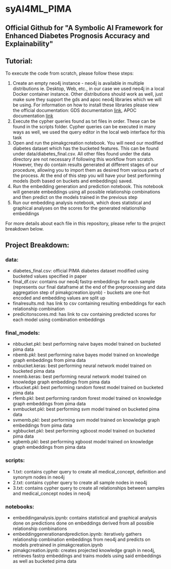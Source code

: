 # syAI4ML_PIMA

## Official Github for "A Symbolic AI Framework for Enhanced Diabetes Prognosis Accuracy and Explainability"

## Tutorial:
To execute the code from scratch, please follow these steps:
1. Create an empty neo4j instance - neo4j is available in multiple distributions ie. Desktop, Web, etc., in our case we used neo4j in a local Docker container instance. Other distributions should work as well, just make sure they support the gds and apoc neo4j libraries which we will be using. For information on how to install these libraries please view the official documentation: GDS documentation [link](https://neo4j.com/docs/graph-data-science/current/installation/), APOC documentation [link](https://neo4j.com/docs/apoc/current/installation/)
2. Execute the cypher queries found as txt files in order. These can be found in the scripts folder. Cypher queries can be executed in many ways as well, we used the query editor in the local web interface for this task
3. Open and run the pimakgcreation notebook. You will need our modified diabetes dataset which has the bucketed features. This can be found under data/diabetes_final.csv. All other files found under the data directory are not necessary if following this workflow from scratch. However, they do contain results generated at different stages of our procedure, allowing you to import them as desired from various parts of the process. At the end of this step you will have your best performing models (both based on buckets and embeddings) saved.
4. Run the embedding generation and prediction notebook. This notebook will generate embeddings using all possible relationship combinations and then predict on the models trained in the previous step
5. Run our embedding analysis notebook, which does statistical and graphical analyses on the scores for the generated relationship embeddings 

For more details about each file in this repository, please refer to the project breakdown below.

## Project Breakdown:
### data:
- diabetes_final.csv: official PIMA diabetes dataset modified using bucketed values specified in paper
- final_df.csv: contains our neo4j fastrp embeddings for each sample (represents our final dataframe at the end of the preprocessing and data aggregation step of pimakgcreation.ipynb) - buckets are one-hot encoded and embedding values are split up
- finalresults.md: has link to csv containing resulting embeddings for each relationship combination
- predicitonscores.md: has link to csv containing predicted scores for each model using combination embeddings

### final_models:
- nbbucket.pkl: best performing naive bayes model trained on bucketed pima data
- nbemb.pkl: best performing naive bayes model trained on knowledge graph embeddings from pima data
- nnbucket.keras: best performing neural network model trained on bucketed pima data
- nnemb.keras: best performing neural network model trained on knowledge graph embeddings from pima data
- rfbucket.pkl: best performing random forest model trained on bucketed pima data
- rfemb.pkl: best performing random forest model trained on knowledge graph embeddings from pima data
- svmbucket.pkl: best performing svm model trained on bucketed pima data
- svmemb.pkl: best performing svm model trained on knowledge graph embeddings from pima data
- xgbbucket.pkl: best performing xgboost model trained on bucketed pima data
- xgbemb.pkl: best performing xgboost model trained on knowledge graph embeddings from pima data

### scripts: 
- 1.txt: contains cypher query to create all medical_concept, definition and synonym nodes in neo4j
- 2.txt: contains cypher query to create all sample nodes in neo4j
- 3.txt: contains cypher query to create all relationships between samples and medical_concept nodes in neo4j

### notebooks: 
- embeddinganalysis.ipynb: contains statistical and graphical analysis done on predictions done on embeddings derived from all possible relationship combinations
- embeddinggenerationandprediction.ipynb: iteratively gathers relationship combination embeddings from neo4j and predicts on models pretrained in pimakgcreation.ipynb
- pimakgcreation.ipynb: creates projected knowledge graph in neo4j, retrieves fastrp embeddings and trains models using said embeddings as well as bucketed pima data
